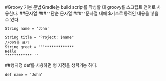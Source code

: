 #Groovy 기본 문법
Gradle는 build script를 작성할 대 groovy를 스크립트 언어로 사용한다.
##문자열
###`''`단순 문자열
###`""`문자열 내에 $기호로 동적인 내용을 넣을 수 있다.
```
String name = 'John'

String title = "Project: $name"
//여러줄 표기
String greet = '''*************
Hello
************'''
```
##형지정
def를 사용하면 형 지정을 생략가능 하다.
```
def name = 'John'
```